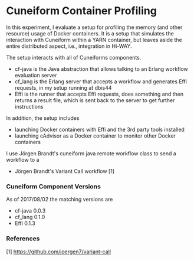 # Cuneiform Container Profiling

In this experiment, I evaluate a setup for profiling the memory (and other resource) usage of Docker containers.
It is a setup that simulates the interaction with Cuneiform within a YARN container, but leaves aside the entire distributed aspect, i.e., integration in Hi-WAY.

The setup interacts with all of Cuneiforms components. 
- cf-java is the Java abstraction that allows talking to an Erlang workflow evaluation server
- cf_lang is the Erlang server that accepts a workflow and generates Effi requests, in my setup running at dbis44
- Effi is the runner that accepts Effi requests, does something and then returns a result file, which is sent back to the server to get further instructions

In addition, the setup includes

- launching Docker containers with Effi and the 3rd party tools installed
- launching cAdvisor as a Docker container to monitor other Docker containers


I use Jörgen Brandt's cuneiform java remote workflow class to send a workflow to a

- Jörgen Brandt's Variant Call workflow [1]


### Cuneiform Component Versions
As of 2017/08/02 the matching versions are

- cf-java 0.0.3
- cf_lang 0.1.0
- Effi 0.1.3
  
### References

[1] https://github.com/joergen7/variant-call

